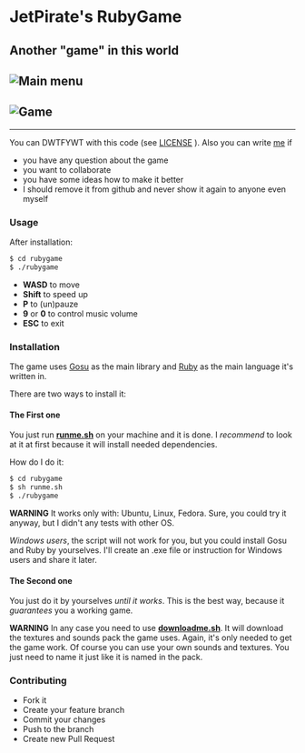 JetPirate's RubyGame
====================

Another "game" in this world
---------------------

![Main menu](https://i.imgur.com/Bq02YmC.png)
---------------------
![Game](https://i.imgur.com/d4yBwZc.png)
---------------------

---------------------
You can DWTFYWT with this code (see
[LICENSE](https://github.com/JetPirate/rubygame/blob/master/LICENSE)
). Also you can write
[me](mailto:fpostoleh@gmail.com)
if
 - you have any question about the game
 - you want to collaborate
 - you have some ideas how to make it better
 - I should remove it from github and never show it again to anyone
even myself

### Usage
After installation:
```sh
$ cd rubygame
$ ./rubygame
```
 - **WASD** to move
 - **Shift** to speed up
 - **P** to (un)pauze
 - **9** or **0** to control music volume
 - **ESC** to exit

### Installation

The game uses
[Gosu](https://github.com/gosu/gosu)
as the main library and
[Ruby](https://github.com/ruby/ruby)
as the main language it's written in.

There are two ways to install it:

#### The First one

You just run
[**runme.sh**](https://github.com/JetPirate/rubygame/blob/master/runme.sh)
on your machine and it is done. I _recommend_ to look at it at first because
it will install needed dependencies.

How do I do it:
```sh
$ cd rubygame
$ sh runme.sh
$ ./rubygame
```

**WARNING**
It works only with: Ubuntu, Linux, Fedora. Sure, you could try it anyway,
but I didn't any tests with other OS.

_Windows users_, the script will not work for you, but you could install Gosu
and Ruby by yourselves.
I'll create an .exe file or instruction for Windows users and share it later.

#### The Second one

You just do it by yourselves _until it works_. This is the best way, because it
_guarantees_ you a working game.

**WARNING**
In any case you need to use
[**downloadme.sh**](https://github.com/JetPirate/rubygame/blob/master/downloadme.sh).
It will download the textures and sounds pack the game uses. Again, it's only
needed to get the game work. Of course you can use your own sounds and textures.
You just need to name it just like it is named in the pack.

### Contributing

 - Fork it
 - Create your feature branch
 - Commit your changes
 - Push to the branch
 - Create new Pull Request

